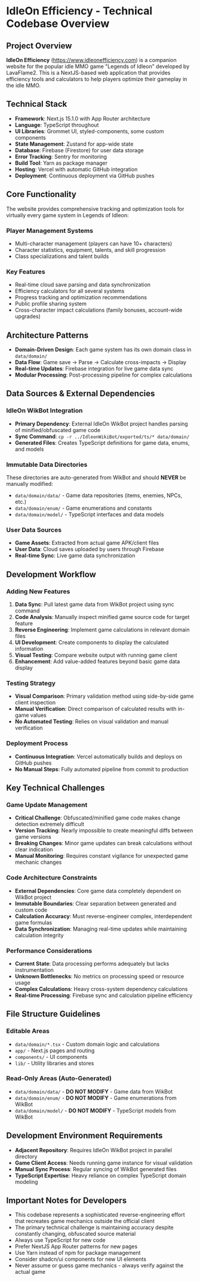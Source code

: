 # IdleOn Efficiency - Technical Codebase Overview

## **Project Overview**
**IdleOn Efficiency** (https://www.idleonefficiency.com) is a companion website for the popular idle MMO game "Legends of Idleon" developed by LavaFlame2. This is a NextJS-based web application that provides efficiency tools and calculators to help players optimize their gameplay in the idle MMO.

## **Technical Stack**
- **Framework**: Next.js 15.1.0 with App Router architecture
- **Language**: TypeScript throughout
- **UI Libraries**: Grommet UI, styled-components, some custom components
- **State Management**: Zustand for app-wide state
- **Database**: Firebase (Firestore) for user data storage
- **Error Tracking**: Sentry for monitoring
- **Build Tool**: Yarn as package manager
- **Hosting**: Vercel with automatic GitHub integration
- **Deployment**: Continuous deployment via GitHub pushes

## **Core Functionality**
The website provides comprehensive tracking and optimization tools for virtually every game system in Legends of Idleon:

### **Player Management Systems**
- Multi-character management (players can have 10+ characters)
- Character statistics, equipment, talents, and skill progression
- Class specializations and talent builds

### **Key Features**
- Real-time cloud save parsing and data synchronization
- Efficiency calculators for all several systems
- Progress tracking and optimization recommendations
- Public profile sharing system
- Cross-character impact calculations (family bonuses, account-wide upgrades)

## **Architecture Patterns**
- **Domain-Driven Design**: Each game system has its own domain class in `data/domain/`
- **Data Flow**: Game save → Parse → Calculate cross-impacts → Display
- **Real-time Updates**: Firebase integration for live game data sync
- **Modular Processing**: Post-processing pipeline for complex calculations

## **Data Sources & External Dependencies**

### **IdleOn WikBot Integration**
- **Primary Dependency**: External IdleOn WikBot project handles parsing of minified/obfuscated game code
- **Sync Command**: `cp -r ../IdleonWikiBot/exported/ts/* data/domain/`
- **Generated Files**: Creates TypeScript definitions for game data, enums, and models

### **Immutable Data Directories**
These directories are auto-generated from WikBot and should **NEVER** be manually modified:
- `data/domain/data/` - Game data repositories (items, enemies, NPCs, etc.)
- `data/domain/enum/` - Game enumerations and constants  
- `data/domain/model/` - TypeScript interfaces and data models

### **User Data Sources**
- **Game Assets**: Extracted from actual game APK/client files
- **User Data**: Cloud saves uploaded by users through Firebase
- **Real-time Sync**: Live game data synchronization

## **Development Workflow**

### **Adding New Features**
1. **Data Sync**: Pull latest game data from WikBot project using sync command
2. **Code Analysis**: Manually inspect minified game source code for target feature
3. **Reverse Engineering**: Implement game calculations in relevant domain files
4. **UI Development**: Create components to display the calculated information
5. **Visual Testing**: Compare website output with running game client
6. **Enhancement**: Add value-added features beyond basic game data display

### **Testing Strategy**
- **Visual Comparison**: Primary validation method using side-by-side game client inspection
- **Manual Verification**: Direct comparison of calculated results with in-game values
- **No Automated Testing**: Relies on visual validation and manual verification

### **Deployment Process**
- **Continuous Integration**: Vercel automatically builds and deploys on GitHub pushes
- **No Manual Steps**: Fully automated pipeline from commit to production

## **Key Technical Challenges**

### **Game Update Management**
- **Critical Challenge**: Obfuscated/minified game code makes change detection extremely difficult
- **Version Tracking**: Nearly impossible to create meaningful diffs between game versions
- **Breaking Changes**: Minor game updates can break calculations without clear indication
- **Manual Monitoring**: Requires constant vigilance for unexpected game mechanic changes

### **Code Architecture Constraints**
- **External Dependencies**: Core game data completely dependent on WikBot project
- **Immutable Boundaries**: Clear separation between generated and custom code
- **Calculation Accuracy**: Must reverse-engineer complex, interdependent game formulas
- **Data Synchronization**: Managing real-time updates while maintaining calculation integrity

### **Performance Considerations**
- **Current State**: Data processing performs adequately but lacks instrumentation
- **Unknown Bottlenecks**: No metrics on processing speed or resource usage
- **Complex Calculations**: Heavy cross-system dependency calculations
- **Real-time Processing**: Firebase sync and calculation pipeline efficiency

## **File Structure Guidelines**

### **Editable Areas**
- `data/domain/*.tsx` - Custom domain logic and calculations
- `app/` - Next.js pages and routing
- `components/` - UI components
- `lib/` - Utility libraries and stores

### **Read-Only Areas (Auto-Generated)**
- `data/domain/data/` - **DO NOT MODIFY** - Game data from WikBot
- `data/domain/enum/` - **DO NOT MODIFY** - Game enumerations from WikBot  
- `data/domain/model/` - **DO NOT MODIFY** - TypeScript models from WikBot

## **Development Environment Requirements**
- **Adjacent Repository**: Requires IdleOn WikBot project in parallel directory
- **Game Client Access**: Needs running game instance for visual validation
- **Manual Sync Process**: Regular syncing of WikBot generated files
- **TypeScript Expertise**: Heavy reliance on complex TypeScript domain modeling

## **Important Notes for Developers**
- This codebase represents a sophisticated reverse-engineering effort that recreates game mechanics outside the official client
- The primary technical challenge is maintaining accuracy despite constantly changing, obfuscated source material
- Always use TypeScript for new code
- Prefer NextJS App Router patterns for new pages
- Use Yarn instead of npm for package management
- Consider shadcn/ui components for new UI elements
- Never assume or guess game mechanics - always verify against the actual game 